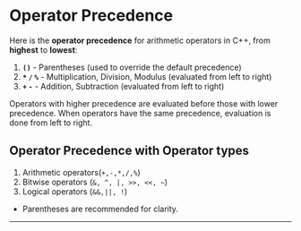 # Operator Precedence

Here is the **operator precedence** for arithmetic operators in C++, from **highest** to **lowest**:

1. **`()`** - Parentheses (used to override the default precedence)
2. **`*` `/` `%`** - Multiplication, Division, Modulus (evaluated from left to right)
3. **`+` `-`** - Addition, Subtraction (evaluated from left to right)

Operators with higher precedence are evaluated before those with lower precedence. When operators have the same precedence, evaluation is done from left to right.

## Operator Precedence with Operator types
1. Arithmetic operators(`+,-,*,/,%`)
2. Bitwise operators (`&, ^, |, >>, <<, ~`) 
3. Logical operators (`&&,||, !`)

- Parentheses are recommended for clarity.
---
